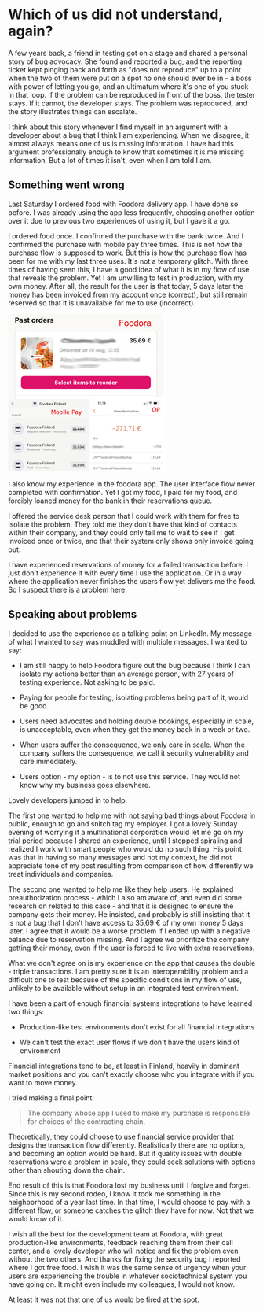 # Which of us did not understand, again?

A few years back, a friend in testing got on a stage and shared a personal story of bug advocacy. She found and reported a bug, and the reporting ticket kept pinging back and forth as "does not reproduce" up to a point when the two of them were put on a spot no one should ever be in - a boss with power of letting you go, and an ultimatum where it's one of you stuck in that loop. If the problem can be reproduced in front of the boss, the tester stays. If it cannot, the developer stays. The problem was reproduced, and the story illustrates things can escalate. 

I think about this story whenever I find myself in an argument with a developer about a bug that I think I am experiencing. When we disagree, it almost always means one of us is missing information. I have had this argument professionally enough to know that sometimes it is me missing information. But a lot of times it isn't, even when I am told I am. 

## Something went wrong

Last Saturday I ordered food with Foodora delivery app. I have done so before. I was already using the app less frequently, choosing another option over it due to previous two experiences of using it, but I gave it a go. 

I ordered food once. I confirmed the purchase with the bank twice. And I confirmed the purchase with mobile pay three times. This is not how the purchase flow is supposed to work. But this is how the purchase flow has been for me with my last three uses. It's not a temporary glitch. With three times of having seen this, I have a good idea of what it is in my flow of use that reveals the problem. Yet I am unwilling to test in production, with my own money. After all, the result for the user is that today, 5 days later the money has been invoiced from my account once (correct), but still remain reserved so that it is unavailable for me to use (incorrect). 

![Foodora](./Foodora.jpg)

I also know my experience in the foodora app. The user interface flow never completed with confirmation. Yet I got my food, I paid for my food, and forcibly loaned money for the bank in their reservations queue. 

I offered the service desk person that I could work with them for free to isolate the problem. They told me they don't have that kind of contacts within their company, and they could only tell me to wait to see if I get invoiced once or twice, and that their system only shows only invoice going out. 

I have experienced reservations of money for a failed transaction before. I just don't experience it with every time I use the application. Or in a way where the application never finishes the users flow yet delivers me the food. So I suspect there is a problem here. 

## Speaking about problems

I decided to use the experience as a talking point on LinkedIn. My message of what I wanted to say was muddled with multiple messages. I wanted to say:

* I am still happy to help Foodora figure out the bug because I think I can isolate my actions better than an average person, with 27 years of testing experience. Not asking to be paid.

* Paying for people for testing, isolating problems being part of it, would be good. 

* Users need advocates and holding double bookings, especially in scale, is unacceptable, even when they get the money back in a week or two. 

* When users suffer the consequence, we only care in scale. When the company suffers the consequence, we call it security vulnerability and care immediately. 

* Users option - my option - is to not use this service. They would not know why my business goes elsewhere. 

Lovely developers jumped in to help. 

The first one wanted to help me with not saying bad things about Foodora in public, enough to go and snitch tag my employer. I got a lovely Sunday evening of worrying if a multinational corporation would let me go on my trial period because I shared an experience, until I stopped spiraling and realized I work with smart people who would do no such thing. His point was that in having so many messages and not my context, he did not appreciate tone of my post resulting from comparison of how differently we treat individuals and companies. 

The second one wanted to help me like they help users. He explained preauthorization process - which I also am aware of, and even did some research on related to this case - and that it is designed to ensure the company gets their money. He insisted, and probably is still insisting that it is not a bug that I don't have access to 35,69 € of my own money 5 days later. I agree that it would be a worse problem if I ended up with a negative balance due to reservation missing. And I agree we prioritize the company getting their money, even if the user is forced to live with extra reservations. 

What we don't agree on is my experience on the app that causes the double - triple transactions. I am pretty sure it is an interoperability problem and a difficult one to test because of the specific conditions in my flow of use, unlikely to be available without setup in an integrated test environment. 

I have been a part of enough financial systems integrations to have learned two things:

* Production-like test environments don't exist for all financial integrations

* We can't test the exact user flows if we don't have the users kind of environment

Financial integrations tend to be, at least in Finland, heavily in dominant market positions and you can't exactly choose who you integrate with if you want to move money.

I tried making a final point: 

> The company whose app I used to make my purchase is responsible for choices of the contracting chain.

Theoretically, they could choose to use financial service provider that designs the transaction flow differently. Realistically there are no options, and becoming an option would be hard. But if quality issues with double reservations were a problem in scale, they could seek solutions with options other than shouting down the chain. 

End result of this is that Foodora lost my business until I forgive and forget. Since this is my second rodeo, I know it took me something in the neighborhood of a year last time. In that time, I would choose to pay with a different flow, or someone catches the glitch they have for now. Not that we would know of it. 

I wish all the best for the development team at Foodora, with great production-like environments, feedback reaching them from their call center, and a lovely developer who will notice and fix the problem even without the two others. And thanks for fixing the security bug I reported where I got free food. I wish it was the same sense of urgency when your users are experiencing the trouble in whatever sociotechnical system you have going on. It might even include my colleagues, I would not know. 

At least it was not that one of us would be fired at the spot. 
